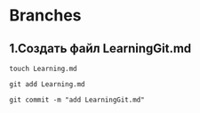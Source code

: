 # Branches

## 1.Создать файл LearningGit.md

```
touch Learning.md

git add Learning.md

git commit -m "add LearningGit.md"
```